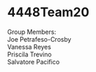 # 4448Team20
Group Members: <br />
Joe Petrafeso-Crosby <br />
Vanessa Reyes <br />
Priscila Trevino <br />
Salvatore Pacifico <br />
